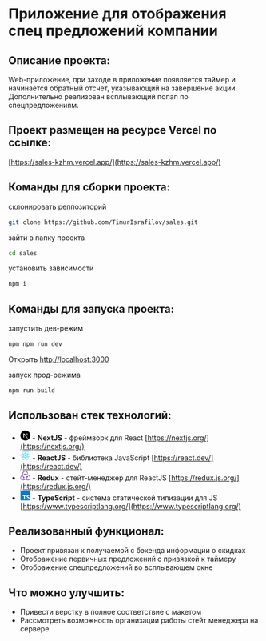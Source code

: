 # Приложение для отображения спец предложений компании

## Описание проекта:

Web-приложение, при заходе в приложение появляется таймер и начинается обратный отсчет, указывающий на завершение акции. Дополнительно реализован всплывающий попап по спецпредложениям.

## Проект размещен на ресурсе Vercel по ссылке:

[https://sales-kzhm.vercel.app/](https://sales-kzhm.vercel.app/)

## Команды для сборки проекта:

склонировать реппозиторий

```bash
git clone https://github.com/TimurIsrafilov/sales.git
```

зайти в папку проекта

```bash
cd sales
```

установить зависимости

```bash
npm i
```

## Команды для запуска проекта:

запустить дев-режим

```bash
npm npm run dev
```

Открыть [http://localhost:3000](http://localhost:3000)

запуск прод-режима

```bash
npm run build
```

## Использован стек технологий:

- <img src="https://github.com/devicons/devicon/blob/master/icons/nextjs/nextjs-original.svg" title="nextjs" alt="nextjs" width="20" height="20"/> - **NextJS** - фреймворк для React [https://nextjs.org/](https://nextjs.org/)
- <img src="https://github.com/devicons/devicon/blob/master/icons/react/react-original.svg" title="reactjs" alt="reactjs" width="20" height="20"/> - **ReactJS** - библиотека JavaScript [https://react.dev/](https://react.dev/)
- <img src="https://github.com/devicons/devicon/blob/master/icons/redux/redux-original.svg" title="redux" alt="redux" width="20" height="20"/> - **Redux** - стейт-менеджер для ReactJS [https://redux.js.org/](https://redux.js.org/)
- <img src="https://github.com/devicons/devicon/blob/master/icons/typescript/typescript-original.svg" title="typescript" alt="typescript" width="20" height="20"/> - **TypeScript** - система статической типизации для JS [https://www.typescriptlang.org/](https://www.typescriptlang.org/)

## Реализованный функционал:

- Проект привязан к получаемой с бэкенда информации о скидках
- Отображение первичных предложений с привязкой к таймеру
- Отображение спецпредложений во всплывающем окне

## Что можно улучшить:

- Привести верстку в полное соответствие с макетом
- Рассмотреть возможность организации работы стейт менеджера на сервере
